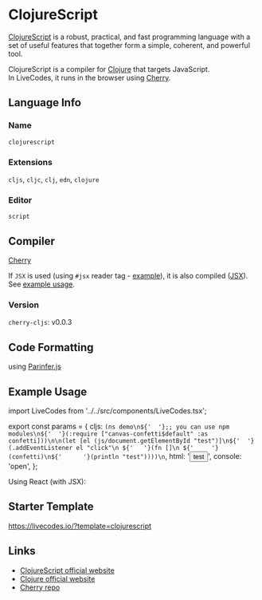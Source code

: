 # ClojureScript

[ClojureScript](https://clojurescript.org/) is a robust, practical, and fast programming language with a set of useful features that together form a simple, coherent, and powerful tool.

ClojureScript is a compiler for [Clojure](https://clojure.org/) that targets
JavaScript. <br />In LiveCodes, it runs in the browser using
[Cherry](https://github.com/squint-cljs/cherry).

## Language Info

### Name

`clojurescript`

### Extensions

`cljs`, `cljc`, `clj`, `edn`, `clojure`

### Editor

`script`

## Compiler

[Cherry](https://github.com/squint-cljs/cherry)

If `JSX` is used (using `#jsx` reader tag - [example](https://github.com/squint-cljs/cherry/blob/60adcf6e3a8fb940a80c6a193599da0272fe3058/examples/jsx/pages/component.cljs)), it is also compiled ([JSX](./jsx.md)). See [example usage](#example-usage).

### Version

`cherry-cljs`: v0.0.3

## Code Formatting

using [Parinfer.js](https://github.com/oakmac/parinfer/)

## Example Usage

import LiveCodes from '../../src/components/LiveCodes.tsx';

export const params = {
cljs: `(ns demo\n${'  '};; you can use npm modules\n${'  '}(:require ["canvas-confetti$default" :as confetti]))\n\n(let [el (js/document.getElementById "test")]\n${'  '}(.addEventListener el "click"\n ${'   '}(fn []\n ${'     '}(confetti)\n${'      '}(println "test"))))\n`,
html: '<button id="test">test</button>',
console: 'open',
};

<LiveCodes params={params}></LiveCodes>

Using React (with JSX):

<LiveCodes template="clojurescript"></LiveCodes>

## Starter Template

https://livecodes.io/?template=clojurescript

## Links

- [ClojureScript official website](https://clojurescript.org/)
- [Clojure official website](https://clojure.org/)
- [Cherry repo](https://github.com/squint-cljs/cherry)
